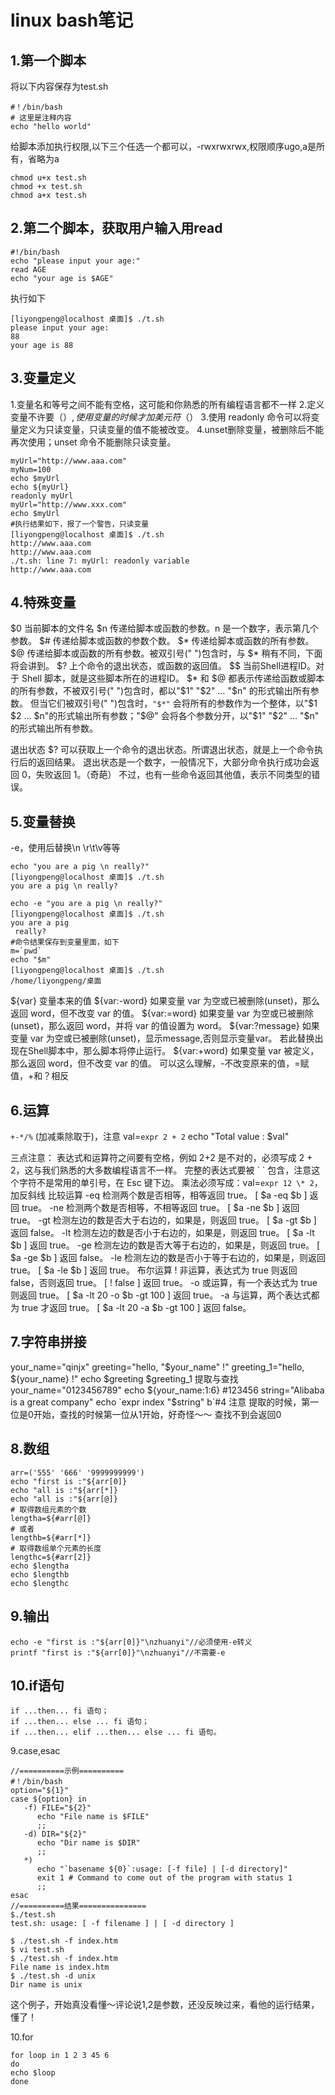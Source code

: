 # linux bash笔记
## 1.第一个脚本
将以下内容保存为test.sh
```
#！/bin/bash
# 这里是注释内容
echo "hello world"
```

给脚本添加执行权限,以下三个任选一个都可以，-rwxrwxrwx,权限顺序ugo,a是所有，省略为a
```
chmod u+x test.sh
chmod +x test.sh
chmod a+x test.sh
```
## 2.第二个脚本，获取用户输入用read
```
#!/bin/bash
echo "please input your age:"
read AGE
echo "your age is $AGE"
```
执行如下
```
[liyongpeng@localhost 桌面]$ ./t.sh
please input your age:
88
your age is 88 
```
## 3.变量定义
1.变量名和等号之间不能有空格，这可能和你熟悉的所有编程语言都不一样
2.定义变量不许要（$）,使用变量的时候才加美元符（$）
3.使用 readonly 命令可以将变量定义为只读变量，只读变量的值不能被改变。
4.unset删除变量，被删除后不能再次使用；unset 命令不能删除只读变量。
```
myUrl="http://www.aaa.com"
myNum=100
echo $myUrl
echo ${myUrl}
readonly myUrl
myUrl="http://www.xxx.com"
echo $myUrl
#执行结果如下，报了一个警告，只读变量
[liyongpeng@localhost 桌面]$ ./t.sh
http://www.aaa.com
http://www.aaa.com
./t.sh: line 7: myUrl: readonly variable
http://www.aaa.com
```
## 4.特殊变量

$0	当前脚本的文件名
$n	传递给脚本或函数的参数。n 是一个数字，表示第几个参数。
$#	传递给脚本或函数的参数个数。
$*	传递给脚本或函数的所有参数。
$@	传递给脚本或函数的所有参数。被双引号(" ")包含时，与 $* 稍有不同，下面将会讲到。
$?	上个命令的退出状态，或函数的返回值。
$$	当前Shell进程ID。对于 Shell 脚本，就是这些脚本所在的进程ID。
$* 和 $@ 都表示传递给函数或脚本的所有参数，不被双引号(" ")包含时，都以"$1" "$2" … "$n" 的形式输出所有参数。
但当它们被双引号(" ")包含时，`"$*"` 会将所有的参数作为一个整体，以"$1 $2 … $n"的形式输出所有参数；"$@" 会将各个参数分开，以"$1" "$2" … "$n" 的形式输出所有参数。

退出状态
$? 可以获取上一个命令的退出状态。所谓退出状态，就是上一个命令执行后的返回结果。
退出状态是一个数字，一般情况下，大部分命令执行成功会返回 0，失败返回 1。（奇葩）
不过，也有一些命令返回其他值，表示不同类型的错误。


## 5.变量替换
-e，使用后替换\n \r\t\v等等

```
echo "you are a pig \n really?"
[liyongpeng@localhost 桌面]$ ./t.sh
you are a pig \n really?

echo -e "you are a pig \n really?"
[liyongpeng@localhost 桌面]$ ./t.sh
you are a pig 
 really?
#命令结果保存到变量里面，如下
m=`pwd`
echo "$m"
[liyongpeng@localhost 桌面]$ ./t.sh
/home/liyongpeng/桌面
```

${var}	变量本来的值
${var:-word}	如果变量 var 为空或已被删除(unset)，那么返回 word，但不改变 var 的值。
${var:=word}	如果变量 var 为空或已被删除(unset)，那么返回 word，并将 var 的值设置为 word。
${var:?message}	如果变量 var 为空或已被删除(unset)，显示message,否则显示变量var。
若此替换出现在Shell脚本中，那么脚本将停止运行。
${var:+word}	如果变量 var 被定义，那么返回 word，但不改变 var 的值。
可以这么理解，-不改变原来的值，=赋值，+和？相反

## 6.运算

`+-*/%` (加减乘除取于)，注意
val=`expr 2 + 2`
echo "Total value : $val"

三点注意：
表达式和运算符之间要有空格，例如 2+2 是不对的，必须写成 2 + 2，这与我们熟悉的大多数编程语言不一样。
完整的表达式要被 \` \` 包含，注意这个字符不是常用的单引号，在 Esc 键下边。
乘法必须写成：val=`expr 12 \* 2`，加反斜线
比较运算
-eq	检测两个数是否相等，相等返回 true。	[ $a -eq $b ] 返回 true。
-ne	检测两个数是否相等，不相等返回 true。	[ $a -ne $b ] 返回 true。
-gt	检测左边的数是否大于右边的，如果是，则返回 true。	[ $a -gt $b ] 返回 false。
-lt	检测左边的数是否小于右边的，如果是，则返回 true。	[ $a -lt $b ] 返回 true。
-ge	检测左边的数是否大等于右边的，如果是，则返回 true。	[ $a -ge $b ] 返回 false。
-le	检测左边的数是否小于等于右边的，如果是，则返回 true。	[ $a -le $b ] 返回 true。
布尔运算
!	非运算，表达式为 true 则返回 false，否则返回 true。	[ ! false ] 返回 true。
-o	或运算，有一个表达式为 true 则返回 true。	[ $a -lt 20 -o $b -gt 100 ] 返回 true。
-a	与运算，两个表达式都为 true 才返回 true。	[ $a -lt 20 -a $b -gt 100 ] 返回 false。

## 7.字符串拼接
your_name="qinjx"
greeting="hello, "$your_name" !"
greeting_1="hello, ${your_name} !"
echo $greeting $greeting_1
提取与查找
your_name="0123456789"
echo ${your_name:1:6}	#123456
string="Alibaba is a great company"
echo `expr index "$string" b`#4
注意
提取的时候，第一位是0开始，查找的时候第一位从1开始，好奇怪～～
查找不到会返回0

## 8.数组
```
arr=('555' '666' '9999999999')
echo "first is :"${arr[0]}
echo "all is :"${arr[*]}
echo "all is :"${arr[@]}
# 取得数组元素的个数
lengtha=${#arr[@]}
# 或者
lengthb=${#arr[*]}
# 取得数组单个元素的长度
lengthc=${#arr[2]}
echo $lengtha
echo $lengthb
echo $lengthc
```

## 9.输出
```
echo -e "first is :"${arr[0]}"\nzhuanyi"//必须使用-e转义
printf "first is :"${arr[0]}"\nzhuanyi"//不需要-e
```

## 10.if语句
```
if ...then... fi 语句；
if ...then... else ... fi 语句；
if ...then... elif ...then... else ... fi 语句。
```

9.case,esac
```
//==========示例==========
#！/bin/bash
option="${1}"
case ${option} in
   -f) FILE="${2}"
      echo "File name is $FILE"
      ;;
   -d) DIR="${2}"
      echo "Dir name is $DIR"
      ;;
   *) 
      echo "`basename ${0}`:usage: [-f file] | [-d directory]"
      exit 1 # Command to come out of the program with status 1
      ;;
esac
//==========结果===============
$./test.sh
test.sh: usage: [ -f filename ] | [ -d directory ]

$ ./test.sh -f index.htm
$ vi test.sh
$ ./test.sh -f index.htm
File name is index.htm
$ ./test.sh -d unix
Dir name is unix
```
这个例子，开始真没看懂～评论说$1,$2是参数，还没反映过来，看他的运行结果，懂了！

10.for
```
for loop in 1 2 3 45 6
do
echo $loop
done
```

